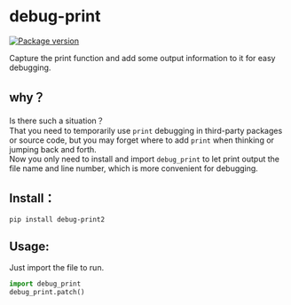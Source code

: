 # debug-print
[![Package version](https://img.shields.io/pypi/v/debug-print2?color=%2334D058&label=pypi%20package)](https://pypi.python.org/pypi/debug-print2)

Capture the print function and add some output information to it for easy debugging.

## why？
Is there such a situation？  
That you need to temporarily use `print` debugging in third-party packages or source code, 
but you may forget where to add `print` when thinking or jumping back and forth.  
Now you only need to install and import `debug_print` to let print output the file name and line number, 
which is more convenient for debugging.

## Install：
```shell
pip install debug-print2
```

## Usage:
Just import the file to run.
```python
import debug_print
debug_print.patch()
```
